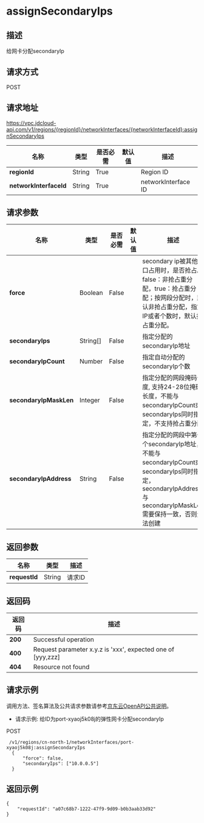 # assignSecondaryIps


## 描述
给网卡分配secondaryIp

## 请求方式
POST

## 请求地址
https://vpc.jdcloud-api.com/v1/regions/{regionId}/networkInterfaces/{networkInterfaceId}:assignSecondaryIps

|名称|类型|是否必需|默认值|描述|
|---|---|---|---|---|
|**regionId**|String|True| |Region ID|
|**networkInterfaceId**|String|True| |networkInterface ID|

## 请求参数
|名称|类型|是否必需|默认值|描述|
|---|---|---|---|---|
|**force**|Boolean|False| |secondary ip被其他接口占用时，是否抢占。false：非抢占重分配，true：抢占重分配；按网段分配时，默认非抢占重分配，指定IP或者个数时，默认抢占重分配。|
|**secondaryIps**|String[]|False| |指定分配的secondaryIp地址|
|**secondaryIpCount**|Number|False| |指定自动分配的secondaryIp个数|
|**secondaryIpMaskLen**|Integer|False| |指定分配的网段掩码长度, 支持24-28位掩码长度，不能与secondaryIpCount或secondaryIps同时指定，不支持抢占重分配|
|**secondaryIpAddress**|String|False| |指定分配的网段中第一个secondaryIp地址，不能与secondaryIpCount或secondaryIps同时指定，secondaryIpAddress与secondaryIpMaskLen需要保持一致，否则无法创建|


## 返回参数
|名称|类型|描述|
|---|---|---|
|**requestId**|String|请求ID|


## 返回码
|返回码|描述|
|---|---|
|**200**|Successful operation|
|**400**|Request parameter x.y.z is 'xxx', expected one of [yyy,zzz]|
|**404**|Resource not found|

## 请求示例

调用方法、签名算法及公共请求参数请参考[京东云OpenAPI公共说明](https://docs.jdcloud.com/common-declaration/api/introduction)。

- 请求示例: 给ID为port-xyaoj5k08j的弹性网卡分配secondaryIp

POST
```
 /v1/regions/cn-north-1/networkInterfaces/port-xyaoj5k08j:assignSecondaryIps
  {
      "force": false,
      "secondaryIps": ["10.0.0.5"]
  }

```

## 返回示例
```
{
    "requestId": "a07c68b7-1222-47f9-9d09-b0b3aab33d92"
}
```
